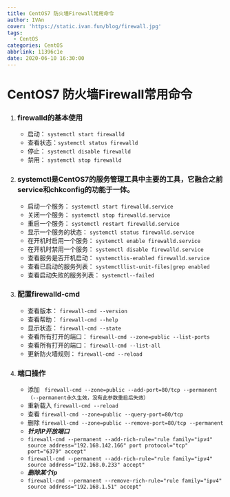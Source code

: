 ```yaml
---
title: CentOS7 防火墙Firewall常用命令
author: IVAn
cover: 'https://static.ivan.fun/blog/firewall.jpg'
tags:
  - CentOS
categories: CentOS
abbrlink: 11396c1e
date: 2020-06-10 16:30:00
---
```

# CentOS7 防火墙Firewall常用命令

1. ### firewalld的基本使用
	- 启动： ``` systemctl start firewalld ```
	- 查看状态：``` systemctl status firewalld ```
	- 停止： ``` systemctl disable firewalld ```
	- 禁用： ``` systemctl stop firewalld ```
	
2. ### systemctl是CentOS7的服务管理工具中主要的工具，它融合之前service和chkconfig的功能于一体。
	- 启动一个服务： ``` systemctl start firewalld.service ```
	- 关闭一个服务： ``` systemctl stop firewalld.service ```
	- 重启一个服务： ``` systemctl restart firewalld.service ```
	- 显示一个服务的状态： ``` systemctl status firewalld.service ```
	- 在开机时启用一个服务： ```systemctl enable firewalld.service ```
	- 在开机时禁用一个服务： ``` systemctl disable firewalld.service ```
	- 查看服务是否开机启动： ``` systemctlis-enabled firewalld.service ```
	- 查看已启动的服务列表： ``` systemctllist-unit-files|grep enabled ```
	- 查看启动失败的服务列表： ``` systemctl--failed ```

3. ### 配置firewalld-cmd
	- 查看版本： ``` firewall-cmd --version ```
	- 查看帮助： ``` firewall-cmd --help ```
	- 显示状态： ``` firewall-cmd --state ```
	- 查看所有打开的端口： ``` firewall-cmd --zone=public --list-ports ```
	- 查看所有打开的端口： ``` firewall-cmd --list-all ```
	- 更新防火墙规则： ``` firewall-cmd --reload ```

4. ### 端口操作
	- 添加 ``` firewall-cmd --zone=public --add-port=80/tcp --permanent   （--permanent永久生效，没有此参数重启后失效）```
	- 重新载入 ``` firewall-cmd --reload ```
	- 查看 ``` firewall-cmd --zone=public --query-port=80/tcp ```
	- 删除 ``` firewall-cmd --zone=public --remove-port=80/tcp --permanent ```
	- ***针对IP开放端口***
	- ``` firewall-cmd --permanent --add-rich-rule="rule family="ipv4" source address="192.168.142.166" port protocol="tcp" port="6379" accept" ```
	- ``` firewall-cmd --permanent --add-rich-rule="rule family="ipv4" source address="192.168.0.233" accept" ```
	- ***删除某个ip***
	- ``` firewall-cmd --permanent --remove-rich-rule="rule family="ipv4" source address="192.168.1.51" accept" ```
	
	 